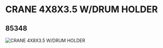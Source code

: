 # CRANE 4X8X3.5 W/DRUM HOLDER
## 85348
![CRANE 4X8X3.5 W/DRUM HOLDER](https://lc-www-live-s.legocdn.com/media/bricks/5/2/4546224.jpg)
